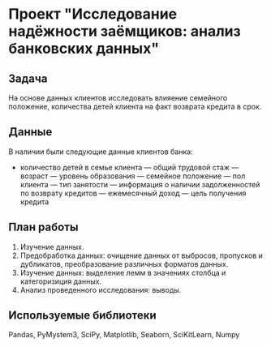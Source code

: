 # Проект "Исследование надёжности заёмщиков: анализ банковских данных"

## Задача

На основе данных клиентов исследовать влияение семейного положение, количества детей клиента на факт возврата кредита в срок.

## Данные

В наличии были следующие данные клиентов банка:

- количество детей в семье клиента
— общий трудовой стаж
— возраст
— уровень образования
— семейное положение
— пол клиента
— тип занятости
— информация о наличии задолженностей по возврату кредитов
— ежемесячный доход
— цель получения кредита

## План работы

1. Изучение данных.
2. Предобработка данных: очищение данных от выбросов, пропусков и дубликатов, преобразование различных форматов данных.
3. Изучение данных: выделение лемм в значениях столбца и категоризиция данных.
4. Анализ проведенного исследования: выводы.

## Используемые библиотеки

Pandas, PyMystem3, SciPy, Matplotlib, Seaborn, SciKitLearn, Numpy
